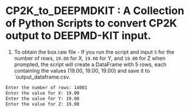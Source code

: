 # CP2K_to_DEEPMDKIT : A Collection of Python Scripts to convert CP2K output to DEEPMD-KIT input. 


1. To obtain the box.raw file -
   If you run the script and input `5` for the number of rows, `19.00` for X, `19.00` for Y, and `19.00` for Z when prompted, the script will create a DataFrame with 5 rows, each containing the values (19.00, 19.00, 19.00) and save it to `output_dataframe.csv.

```sh
Enter the number of rows: 14001
Enter the value for X: 19.00
Enter the value for Y: 19.00
Enter the value for Z: 19.00



